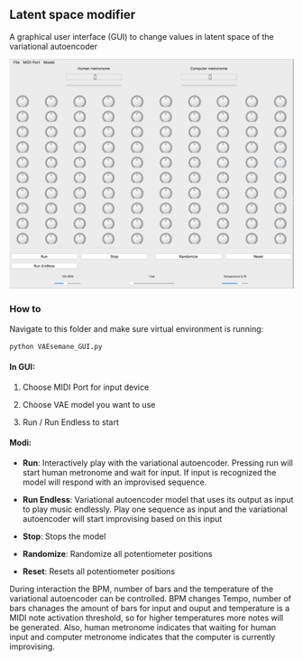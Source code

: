 ## Latent space modifier
A graphical user interface (GUI) to change values in latent space of the variational autoencoder

![Variational Autoencoder GUI](/imgs/gui.png)


### How to
Navigate to this folder and make sure virtual environment is running:
```bash
python VAEsemane_GUI.py
```
#### In GUI:
1. Choose MIDI Port for input device

2. Choose VAE model you want to use

3. Run / Run Endless to start

#### Modi:

- **Run**: Interactively play with the variational autoencoder. Pressing run will start human metronome and wait for input. If input is recognized the model will respond with an improvised sequence.

- **Run Endless**: Variational autoencoder model that uses its output as input to play music endlessly. Play one sequence as input and the variational autoencoder will start improvising based on this input

- **Stop**: Stops the model

- **Randomize**: Randomize all potentiometer positions

- **Reset**: Resets all potentiometer positions

During interaction the BPM, number of bars and the temperature of the variational autoencoder can be controlled. BPM changes Tempo, number of bars chanages the amount of bars for input and ouput and temperature is a MIDI note activation threshold, so for higher temperatures more notes will be generated. Also, human metronome indicates that waiting for human input and computer metronome indicates that the computer is currently improvising.
